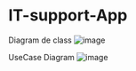 # IT-support-App

Diagram de class
![image](https://github.com/user-attachments/assets/3cedf0c3-8b1e-46b0-8f88-2e174779eb95)

UseCase Diagram
![image](https://github.com/user-attachments/assets/4ae0add2-51b3-4e69-9613-731704b9a62e)
